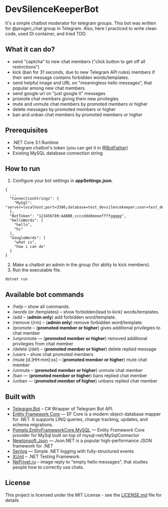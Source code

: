 # DevSilenceKeeperBot
It's a simple chatbot moderator for telegram groups. 
This bot was written for @progeri_chat group in Telegram. Also, here I practiced to write clean code, used DI container, and tried TDD.

## What it can do?
- send "captcha" to new chat members ("click button to get off all restrictions")
- kick (ban for 31 seconds, due to new Telegram API rules) members if their sent message contains forbidden words/templates.
- send helpful image and URL on "meaningless hello messages", that popular among new chat members.
- send google url on "just google it" messages
- promote chat members giving them new privilegies
- mute and unmute chat members by promoted members or higher
- delete messages by promoted members or higher
- ban and unban chat members by promoted members or higher

## Prerequisites
- .NET Core 3.1 Runtime
- Telegram chatbot's token (you can get it in [@BotFather](https://t.me/BotFather))
- Existing MySQL database connection string

## How to run
1. Configure your bot settings in **appSettings.json**.
```
{
  ...
  "ConnectionStrings": {
    "MySql": "server=localhost;port=3306;database=test_devsilencekeeper;user=test_devsilencekeeper;password=P@$$W0RD"
  },
  "BotToken": "123456789:AABBB_ccccddddeeeeffffggggg",
  "HelloWords": [
    "hello",
    "hi"
  ],
  "GoogleWords": [
	"what is",
	"how i can do"
  ]
}
```
2. Make a chatbot an admin in the group (for ablity to kick members).
3. Run the executable file.
```
dotnet run
```

## Available bot commands
- /help – show all commands.
- /words (or /templates) – show forbidden(lead to kick) words/templates.
- /add – (**admin only**) add forbidden word/template.
- /remove (/rm) – (**admin only**) remove forbidden word/template.
- /promote – (**promoted member or higher**) gives additional privilegies to chat member
- /unpromote — (**promoted member or higher**) removed additional privilegies from chat member
- /delete (/del) – (**promoted member or higher**) delete replied message
- /users – show chat promoted members
- /mute \[d.\]HH:mm\[:ss\] – (**promoted member or higher**) mute chat member
- /unmute – (**promoted member or higher**) unmute chat member
- /ban — (**promoted member or higher**) bans replied chat member
- /unban — (**promoted member of higher**) unbans replied chat member

## Built with
- [Telegram.Bot](https://github.com/TelegramBots/telegram.bot) – C# Wrapper of Telegram Bot API. 
- [Entity Framework Core](https://github.com/dotnet/efcore) — EF Core is a modern object-database mapper for .NET. It supports LINQ queries, change tracking, updates, and schema migrations. 
- [Pomelo.EntityFrameworkCore.MySQL](https://github.com/PomeloFoundation/Pomelo.EntityFrameworkCore.MySql) — Entity Framework Core provider for MySql built on top of mysql-net/MySqlConnector 
- [Newtonsoft.Json](https://github.com/JamesNK/Newtonsoft.Json) — Json.NET is a popular high-performance JSON framework for .NET 
- [Serilog](https://github.com/serilog/serilog) — Simple .NET logging with fully-structured events 
- [XUnit](https://github.com/xunit/xunit) – .NET Testing Framework.
- [NePrivet.ru](https://neprivet.ru/) – image reply to "empty hello messages", that studies people how to correctly use chats.

## License
This project is licensed under the MIT License - see the [LICENSE.md](https://github.com/Jeidoz/DevSilenceKeeperBot/edit/master/LICENSE.md) file for details
